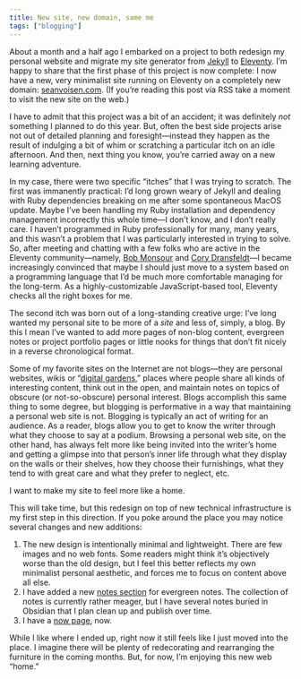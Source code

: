 ```yaml
---
title: New site, new domain, same me
tags: ["blogging"]
---
```


About a month and a half ago I embarked on a project to both redesign my personal website and migrate my site generator from [Jekyll](https://jekyllrb.com/) to [Eleventy](https://11ty.dev). I’m happy to share that the first phase of this project is now complete: I now have a new, very minimalist site running on Eleventy on a completely new domain: [seanvoisen.com](https://seanvoisen.com). (If you’re reading this post via RSS take a moment to visit the new site on the web.)

I have to admit that this project was a bit of an accident; it was definitely *not* something I planned to do this year. But, often the best side projects arise not out of detailed planning and foresight—instead they happen as the result of indulging a bit of whim or scratching a particular itch on an idle afternoon. And then, next thing you know, you’re carried away on a new learning adventure.

In my case, there were two specific “itches” that I was trying to scratch. The first was immanently practical: I’d long grown weary of Jekyll and dealing with Ruby dependencies breaking on me after some spontaneous MacOS update. Maybe I’ve been handling my Ruby installation and dependency management incorrectly this whole time—I don’t know, and I don’t really care. I haven’t programmed in Ruby professionally for many, many years, and this wasn’t a problem that I was particularly interested in trying to solve. So, after meeting and chatting with a few folks who are active in the Eleventy community—namely, [Bob Monsour](https://bobmonsour.com/) and [Cory Dransfeldt](https://coryd.dev)—I became increasingly convinced that maybe I should just move to a system based on a programming language that I’d be much more comfortable managing for the long-term. As a highly-customizable JavaScript-based tool, Eleventy checks all the right boxes for me.

The second itch was born out of a long-standing creative urge: I’ve long wanted my personal site to be more of a *site* and less of, simply, a blog. By this I mean I’ve wanted to add more pages of non-blog content, evergreen notes or project portfolio pages or little nooks for things that don’t fit nicely in a reverse chronological format. 

Some of my favorite sites on the Internet are not blogs—they are personal websites, wikis or “[digital gardens](https://maggieappleton.com/garden-history),” places where people share all kinds of interesting content, think out in the open, and maintain notes on topics of obscure (or not-so-obscure) personal interest. Blogs accomplish this same thing to some degree, but blogging is performative in a way that maintaining a personal web site is not. Blogging is typically an act of writing for an audience. As a reader, blogs allow you to get to know the writer through what they choose to say at a podium. Browsing a personal web site, on the other hand, has always felt more like being invited into the writer’s home and getting a glimpse into that person’s inner life through what they display on the walls or their shelves, how they choose their furnishings, what they tend to with great care and what they prefer to neglect, etc. 

I want to make my site to feel more like a home. 

This will take time, but this redesign on top of new technical infrastructure is my first step in this direction. If you poke around the place you may notice several changes and new additions:

1. The new design is intentionally minimal and lightweight. There are few images and no web fonts. Some readers might think it’s objectively worse than the old design, but I feel this better reflects my own minimalist personal aesthetic, and forces me to focus on content above all else.
2. I have added a new [notes section](/notes) for evergreen notes. The collection of notes is currently rather meager, but I have several notes buried in Obsidian that I plan clean up and publish over time.
3. I have a [now page](/now), now.

While I like where I ended up, right now it still feels like I just moved into the place. I imagine there will be plenty of redecorating and rearranging the furniture in the coming months. But, for now, I’m enjoying this new web “home.”